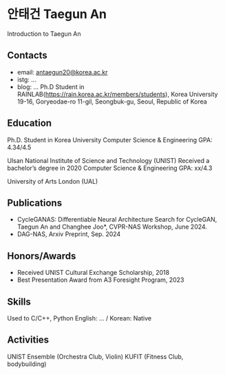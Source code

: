 # 안태건 Taegun An
Introduction to Taegun An

## Contacts
- email: antaegun20@korea.ac.kr
- istg: ...
- blog: ...
Ph.D Student in RAINLAB(https://rain.korea.ac.kr/members/students), Korea University
19-16, Goryeodae-ro 11-gil, Seongbuk-gu, Seoul, Republic of Korea

## Education
Ph.D. Student in Korea University
Computer Science & Engineering
GPA: 4.34/4.5

Ulsan National Institute of Science and Technology (UNIST)
Received a bachelor’s degree in 2020
Computer Science & Engineering
GPA: xx/4.3

University of Arts London (UAL)

## Publications
- CycleGANAS: Differentiable Neural Architecture Search for CycleGAN, Taegun An and Changhee Joo*, CVPR-NAS Workshop, June 2024.
- DAG-NAS, Arxiv Preprint, Sep. 2024


## Honors/Awards
- Received UNIST Cultural Exchange Scholarship, 2018
- Best Presentation Award from A3 Foresight Program, 2023


## Skills
Used to C/C++, Python
English: … / Korean: Native


## Activities
UNIST Ensemble (Orchestra Club, Violin)
KUFIT (Fitness Club, bodybuilding)

